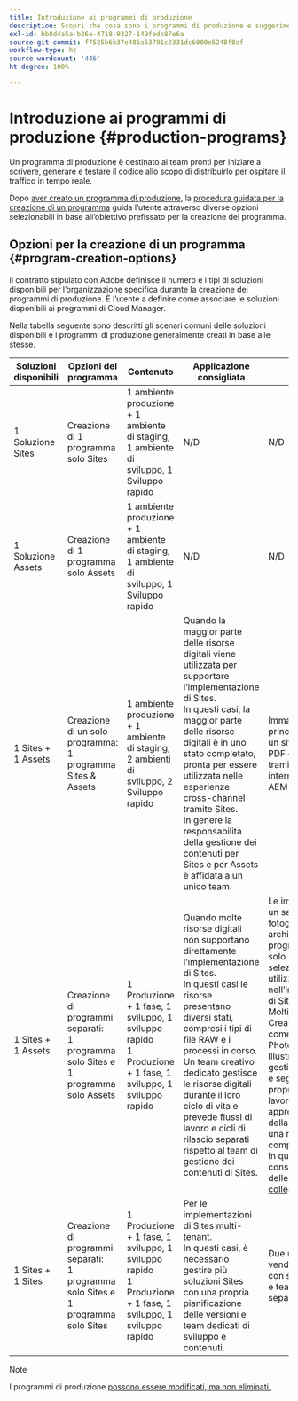 ```yaml
---
title: Introduzione ai programmi di produzione
description: Scopri che cosa sono i programmi di produzione e suggerimenti su come configurarli.
exl-id: bb8d4a5a-b26a-4718-9327-149fedb87e6a
source-git-commit: f7525b6b37e486a53791c2331dc6000e5248f8af
workflow-type: ht
source-wordcount: '446'
ht-degree: 100%

---
```



# Introduzione ai programmi di produzione {#production-programs}

Un programma di produzione è destinato ai team pronti per iniziare a scrivere, generare e testare il codice allo scopo di distribuirlo per ospitare il traffico in tempo reale.

Dopo [aver creato un programma di produzione,](creating-production-programs.md) la [procedura guidata per la creazione di un programma](using-the-wizard.md) guida l’utente attraverso diverse opzioni selezionabili in base all’obiettivo prefissato per la creazione del programma.

## Opzioni per la creazione di un programma {#program-creation-options}

Il contratto stipulato con Adobe definisce il numero e i tipi di soluzioni disponibili per l’organizzazione specifica durante la creazione dei programmi di produzione. È l’utente a definire come associare le soluzioni disponibili ai programmi di Cloud Manager.

Nella tabella seguente sono descritti gli scenari comuni delle soluzioni disponibili e i programmi di produzione generalmente creati in base alle stesse.

| Soluzioni disponibili | Opzioni del programma | Contenuto | Applicazione consigliata | Esempi |
|---------------------|-------------------------------------------------------------------------------|--------------------------------------------------------------------------------------------------------------------------|-------------------------------------------------------------------------------------------------------------------------------------------------------------------------------------------------------------------------------------------------------------------------------------------------------------------------------------------------|--------------------------------------------------------------------------------------------------------------------------------------------------------------------------------------------------------------------------------------------------------------------------------------------------------------------------------------------------------------------------------------------------------------------------------------------------------------------------|
| 1 Soluzione Sites | Creazione di 1 programma solo Sites | 1 ambiente produzione + 1 ambiente di staging, 1 ambiente di sviluppo, 1 Sviluppo rapido | N/D | N/D |
| 1 Soluzione Assets | Creazione di 1 programma solo Assets | 1 ambiente produzione + 1 ambiente di staging, 1 ambiente di sviluppo, 1 Sviluppo rapido | N/D | N/D |
| 1 Sites + 1 Assets | Creazione di un solo programma: <br>1 programma Sites &amp; Assets | 1 ambiente produzione + 1 ambiente di staging, 2 ambienti di sviluppo, 2 Sviluppo rapido | Quando la maggior parte delle risorse digitali viene utilizzata per supportare l’implementazione di Sites.<br>In questi casi, la maggior parte delle risorse digitali è in uno stato completato, pronta per essere utilizzata nelle esperienze cross-channel tramite Sites.<br>In genere la responsabilità della gestione dei contenuti per Sites e per Assets è affidata a un unico team. | Immagini utilizzate principalmente per un sito web.<br>PDF distribuiti tramite un portale interno integrato in AEM Sites. |
| 1 Sites + 1 Assets | Creazione di programmi separati:<br>1 programma solo Sites e 1 programma solo Assets | 1 Produzione + 1 fase, 1 sviluppo, 1 sviluppo rapido<br>1 Produzione + 1 fase, 1 sviluppo, 1 sviluppo rapido | Quando molte risorse digitali non supportano direttamente l’implementazione di Sites.<br> In questi casi le risorse presentano diversi stati, compresi i tipi di file RAW e i processi in corso.<br>Un team creativo dedicato gestisce le risorse digitali durante il loro ciclo di vita e prevede flussi di lavoro e cicli di rilascio separati rispetto al team di gestione dei contenuti di Sites. | Le immagini RAW di un servizio fotografico vengono archiviate nel programma Assets e solo poche selezionate vengono utilizzate nell’implementazione di Sites.<br>Molti tipi di file di Creative Cloud, come i file di Photoshop e Illustrator, vengono gestiti in AEM Assets e seguono un proprio flusso di lavoro di approvazione prima della generazione di una risorsa completata.<br>In questi casi, considera l’utilizzo delle [risorse collegate](/help/assets/use-assets-across-connected-assets-instances.md#overview-of-connected-assets). |
| 1 Sites + 1 Sites | Creazione di programmi separati:<br>1 programma solo Sites e 1 programma solo Sites | 1 Produzione + 1 fase, 1 sviluppo, 1 sviluppo rapido<br>1 Produzione + 1 fase, 1 sviluppo, 1 sviluppo rapido | Per le implementazioni di Sites multi-tenant.<br>In questi casi, è necessario gestire più soluzioni Sites con una propria pianificazione delle versioni e team dedicati di sviluppo e contenuti. | Due marchi di vendita al dettaglio con siti web dedicati e team di sviluppo separati |


>[!NOTE]
>
>I programmi di produzione [possono essere modificati, ma non eliminati.](editing-programs.md)
